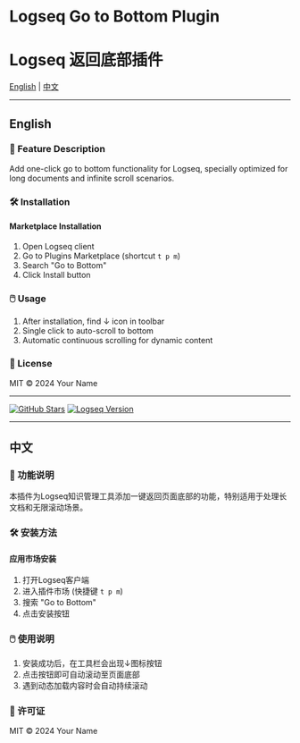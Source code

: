 

# Logseq Go to Bottom Plugin

# Logseq 返回底部插件

[English](#english) | [中文](#中文)


---

## <a name="english"></a>English

### 📜 Feature Description
Add one-click go to bottom functionality for Logseq, specially optimized for long documents and infinite scroll scenarios.

### 🛠️ Installation
#### Marketplace Installation
1. Open Logseq client
2. Go to Plugins Marketplace (shortcut `t p m`)
3. Search "Go to Bottom"
4. Click Install button

### 🖱️ Usage
1. After installation, find ↓ icon in toolbar
2. Single click to auto-scroll to bottom
3. Automatic continuous scrolling for dynamic content

### 📄 License
MIT © 2024 Your Name

---

[![GitHub Stars](https://img.shields.io/github/stars/your-repo/logseq-back-to-bottom?style=social)](https://github.com/your-repo/logseq-go-to-bottom/stargazers)
[![Logseq Version](https://img.shields.io/badge/Logseq-v0.9.0+-blue)](https://logseq.com)


---

## <a name="中文"></a>中文

### 📜 功能说明
本插件为Logseq知识管理工具添加一键返回页面底部的功能，特别适用于处理长文档和无限滚动场景。


### 🛠️ 安装方法
#### 应用市场安装
1. 打开Logseq客户端
2. 进入插件市场 (快捷键 `t p m`)
3. 搜索 "Go to Bottom"
4. 点击安装按钮


### 🖱️ 使用说明
1. 安装成功后，在工具栏会出现↓图标按钮
2. 点击按钮即可自动滚动至页面底部
3. 遇到动态加载内容时会自动持续滚动

### 📄 许可证
MIT © 2024 Your Name